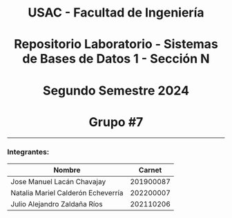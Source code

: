 # <div align="center">USAC - Facultad de Ingeniería </div>
# <div align="center">Repositorio Laboratorio - Sistemas de Bases de Datos 1 - Sección N</div>
# <div align="center">Segundo Semestre 2024 </div>
#  <div align="center">Grupo #7</div>
___

### Integrantes:

| Nombre | Carnet |
| ------------- | ------------- |
| Jose Manuel Lacán Chavajay |   201900087  |
| Natalia Mariel Calderón Echeverría | 202200007 |
| Julio Alejandro Zaldaña Ríos | 202110206 |




